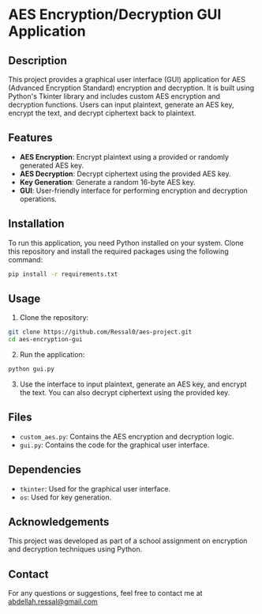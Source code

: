
# AES Encryption/Decryption GUI Application

## Description
This project provides a graphical user interface (GUI) application for AES (Advanced Encryption Standard) encryption and decryption. It is built using Python's Tkinter library and includes custom AES encryption and decryption functions. Users can input plaintext, generate an AES key, encrypt the text, and decrypt ciphertext back to plaintext.

## Features
- **AES Encryption**: Encrypt plaintext using a provided or randomly generated AES key.
- **AES Decryption**: Decrypt ciphertext using the provided AES key.
- **Key Generation**: Generate a random 16-byte AES key.
- **GUI**: User-friendly interface for performing encryption and decryption operations.

## Installation
To run this application, you need Python installed on your system. Clone this repository and install the required packages using the following command:

```bash
pip install -r requirements.txt
```

## Usage
1. Clone the repository:
```bash
git clone https://github.com/Ressal0/aes-project.git
cd aes-encryption-gui
```
2. Run the application:
```bash
python gui.py
```
3. Use the interface to input plaintext, generate an AES key, and encrypt the text. You can also decrypt ciphertext using the provided key.

## Files
- `custom_aes.py`: Contains the AES encryption and decryption logic.
- `gui.py`: Contains the code for the graphical user interface.

## Dependencies
- `tkinter`: Used for the graphical user interface.
- `os`: Used for key generation.


## Acknowledgements
This project was developed as part of a school assignment on encryption and decryption techniques using Python.

## Contact
For any questions or suggestions, feel free to contact me at abdellah.ressal@gmail.com

